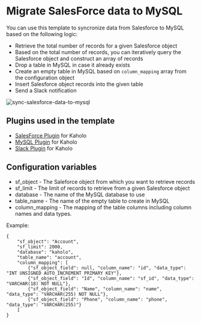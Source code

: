 # Migrate SalesForce data to MySQL

You can use this template to syncronize data from Salesforce to MySQL based on the following logic:

* Retrieve the total number of records for a given Salesforce object
* Based on the total number of records, you can iteratively query the Salesforce object and construct an array of records
* Drop a table in MySQL in case it already exists
* Create an empty table in MySQL based on `column_mapping` array from the configuration object
* Insert Salesforce object records into the given table
* Send a Slack notification

![sync-salesforce-data-to-mysql](https://i.imgur.com/BHcIwma.png)

## Plugins used in the template

* [SalesForce Plugin](https://github.com/Kaholo/kaholo-plugin-salesforce) for Kaholo
* [MySQL Plugin](https://github.com/Kaholo/kaholo-plugin-MySQL) for Kaholo
* [Slack Plugin](https://github.com/Kaholo/kaholo-plugin-slack) for Kaholo

## Configuration variables

* sf_object - The Saleforce object from which you want to retrieve records
* sf_limit - The limit of records to retrieve from a given Salesforce object
* database - The name of the MySQL database to use
* table_name - The name of the empty table to create in MySQL
* column_mapping - The mapping of the table columns including column names and data types.

Example:
```    
{
    "sf_object": "Account",
    "sf_limit": 2000,
    "database": "kaholo",
    "table_name": "account",
    "column_mapping": [
        {"sf_object_field": null, "column_name": "id", "data_type": "INT UNSIGNED AUTO_INCREMENT PRIMARY KEY"},
        {"sf_object_field": "Id", "column_name": "sf_id", "data_type": "VARCHAR(18) NOT NULL"},
        {"sf_object_field": "Name", "column_name": "name", "data_type": "VARCHAR(255) NOT NULL"},
        {"sf_object_field": "Phone", "column_name": "phone", "data_type": "VARCHAR(255)"}
    ]
}
```
